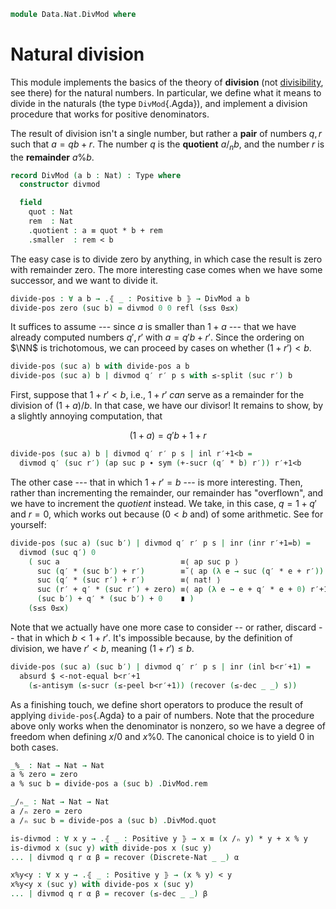 <!--
```agda
open import 1Lab.Prelude

open import Data.Nat.Properties
open import Data.Nat.Solver
open import Data.Nat.Order
open import Data.Dec.Base
open import Data.Nat.Base
open import Data.Sum.Base
```
-->

```agda
module Data.Nat.DivMod where
```

# Natural division

This module implements the basics of the theory of **division** (not
[divisibility], see there) for the natural numbers. In particular, we
define what it means to divide in the naturals (the type
`DivMod`{.Agda}), and implement a division procedure that works for
positive denominators.

[divisibility]: Data.Nat.Divisible.html

The result of division isn't a single number, but rather a **pair** of
numbers $q, r$ such that $a = qb + r$. The number $q$ is the
**quotient** $a /_n b$, and the number $r$ is the **remainder**
$a \% b$.

```agda
record DivMod (a b : Nat) : Type where
  constructor divmod

  field
    quot : Nat
    rem  : Nat
    .quotient : a ≡ quot * b + rem
    .smaller  : rem < b
```

The easy case is to divide zero by anything, in which case the result is
zero with remainder zero. The more interesting case comes when we have
some successor, and we want to divide it.

```agda
divide-pos : ∀ a b → .⦃ _ : Positive b ⦄ → DivMod a b
divide-pos zero (suc b) = divmod 0 0 refl (s≤s 0≤x)
```

It suffices to assume --- since $a$ is smaller than $1+a$ --- that we
have already computed numbers $q', r'$ with $a = q'b + r'$. Since the
ordering on $\NN$ is trichotomous, we can proceed by cases on whether
$(1 + r') < b$.

```agda
divide-pos (suc a) b with divide-pos a b
divide-pos (suc a) b | divmod q′ r′ p s with ≤-split (suc r′) b
```

First, suppose that $1 + r' < b$, i.e., $1 + r'$ _can_ serve as a
remainder for the division of $(1 + a) / b$. In that case, we have our
divisor! It remains to show, by a slightly annoying computation, that

$$
(1 + a) = q'b + 1 + r
$$

```agda
divide-pos (suc a) b | divmod q′ r′ p s | inl r′+1<b =
  divmod q′ (suc r′) (ap suc p ∙ sym (+-sucr (q′ * b) r′)) r′+1<b
```

The other case --- that in which $1 + r' = b$ --- is more interesting.
Then, rather than incrementing the remainder, our remainder has
"overflown", and we have to increment the _quotient_ instead. We take,
in this case, $q = 1 + q'$ and $r = 0$, which works out because ($0 < b$
and) of some arithmetic. See for yourself:

```agda
divide-pos (suc a) (suc b′) | divmod q′ r′ p s | inr (inr r′+1=b) =
  divmod (suc q′) 0
    ( suc a                           ≡⟨ ap suc p ⟩
      suc (q′ * (suc b′) + r′)        ≡˘⟨ ap (λ e → suc (q′ * e + r′)) r′+1=b ⟩
      suc (q′ * (suc r′) + r′)        ≡⟨ nat! ⟩
      suc (r′ + q′ * (suc r′) + zero) ≡⟨ ap (λ e → e + q′ * e + 0) r′+1=b ⟩
      (suc b′) + q′ * (suc b′) + 0    ∎ )
    (s≤s 0≤x)
```

Note that we actually have one more case to consider -- or rather,
discard -- that in which $b < 1 + r'$. It's impossible because, by the
definition of division, we have $r' < b$, meaning $(1 + r') \le b$.

```agda
divide-pos (suc a) (suc b′) | divmod q′ r′ p s | inr (inl b<r′+1) =
  absurd $ <-not-equal b<r′+1
    (≤-antisym (≤-sucr (≤-peel b<r′+1)) (recover (≤-dec _ _) s))
```

As a finishing touch, we define short operators to produce the result of
applying `divide-pos`{.Agda} to a pair of numbers. Note that the
procedure above only works when the denominator is nonzero, so we have a
degree of freedom when defining $x/0$ and $x \% 0$. The canonical choice
is to yield $0$ in both cases.

```agda
_%_ : Nat → Nat → Nat
a % zero = zero
a % suc b = divide-pos a (suc b) .DivMod.rem

_/ₙ_ : Nat → Nat → Nat
a /ₙ zero = zero
a /ₙ suc b = divide-pos a (suc b) .DivMod.quot

is-divmod : ∀ x y → .⦃ _ : Positive y ⦄ → x ≡ (x /ₙ y) * y + x % y
is-divmod x (suc y) with divide-pos x (suc y)
... | divmod q r α β = recover (Discrete-Nat _ _) α

x%y<y : ∀ x y → .⦃ _ : Positive y ⦄ → (x % y) < y
x%y<y x (suc y) with divide-pos x (suc y)
... | divmod q r α β = recover (≤-dec _ _) β
```
